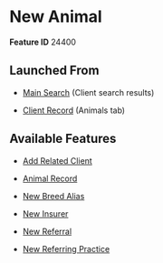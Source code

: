# New Animal

**Feature ID** 24400

## Launched From

- [Main Search](Main%20Search.md) (Client search results)

- [Client Record](Client%20Record.md) (Animals tab)

## Available Features

- [Add Related Client](Add%20Related%20Client.md)

- [Animal Record](Animal%20Record.md)

- [New Breed Alias](New%20Breed%20Alias.md)

- [New Insurer](New%20Insurer.md)

- [New Referral](New%20Referral.md)

- [New Referring Practice](New%20Referring%20Practice.md)



























































